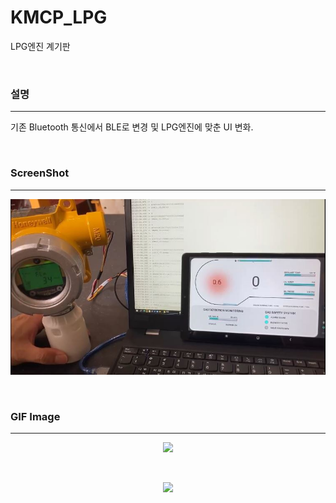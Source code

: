 # KMCP_LPG
LPG엔진 계기판

<br />

### 설명
-----
기존 Bluetooth 통신에서 BLE로 변경 및 LPG엔진에 맞춘 UI 변화.

<br />

### ScreenShot
-----
<p align="center"><img src="/img/1.JPG" width="600"></p>

<br />

### GIF Image
-----
<p align="center"><img src="/img/1.gif" width="600"></p>

<br />

<p align="center"><img src="/img/2.gif" width="600"></p>

